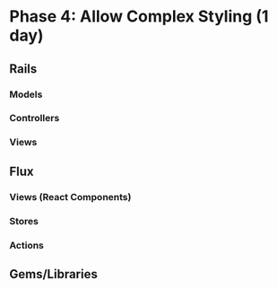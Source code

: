 # Phase 4: Allow Complex Styling (1 day)

## Rails
### Models

### Controllers

### Views

## Flux
### Views (React Components)

### Stores

### Actions

## Gems/Libraries